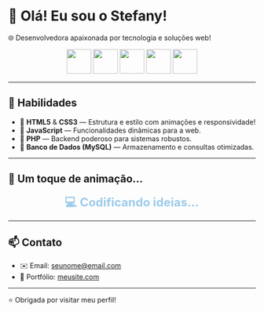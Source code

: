 # 👋 Olá! Eu sou o Stefany!

🌐 Desenvolvedora apaixonada por tecnologia e soluções web!

<div align="center">
  <img src="https://cdn.jsdelivr.net/gh/devicons/devicon/icons/html5/html5-original.svg" width="50px" />
  <img src="https://cdn.jsdelivr.net/gh/devicons/devicon/icons/css3/css3-original.svg" width="50px" />
  <img src="https://cdn.jsdelivr.net/gh/devicons/devicon/icons/javascript/javascript-original.svg" width="50px" />
  <img src="https://cdn.jsdelivr.net/gh/devicons/devicon/icons/php/php-original.svg" width="50px" />
  <img src="https://cdn.jsdelivr.net/gh/devicons/devicon/icons/mysql/mysql-original.svg" width="50px" />
</div>

---

## 🚀 Habilidades

- 🔹 **HTML5** & **CSS3** — Estrutura e estilo com animações e responsividade!
- 🔹 **JavaScript** — Funcionalidades dinâmicas para a web.
- 🔹 **PHP** — Backend poderoso para sistemas robustos.
- 🔹 **Banco de Dados (MySQL)** — Armazenamento e consultas otimizadas.

---

## 🎨 Um toque de animação...

<div align="center">
  <p>
    <span class="pulse">💻 Codificando ideias...</span>
  </p>
</div>

<style>
.pulse {
  font-size: 1.5rem;
  font-weight: bold;
  animation: pulseAnim 1.2s infinite;
  color: #007acc;
}

@keyframes pulseAnim {
  0% { opacity: 0.2; transform: scale(1); }
  50% { opacity: 1; transform: scale(1.1); }
  100% { opacity: 0.2; transform: scale(1); }
}
</style>

---

## 📫 Contato

- ✉️ Email: seunome@email.com  
- 💼 Portfólio: [meusite.com](https://meusite.com)

---

⭐ Obrigada por visitar meu perfil!
